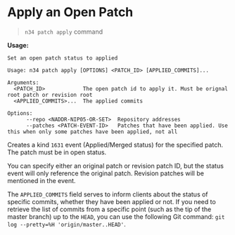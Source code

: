 # Apply an Open Patch

> `n34 patch apply` command

**Usage:**
```
Set an open patch status to applied

Usage: n34 patch apply [OPTIONS] <PATCH_ID> [APPLIED_COMMITS]...

Arguments:
  <PATCH_ID>            The open patch id to apply it. Must be orignal root patch or revision root
  <APPLIED_COMMITS>...  The applied commits

Options:
      --repo <NADDR-NIP05-OR-SET>  Repository addresses
      --patches <PATCH-EVENT-ID>   Patches that have been applied. Use this when only some patches have been applied, not all
```

Creates a kind `1631` event (Applied/Merged status) for the specified patch. The
patch must be in open status.

You can specify either an original patch or revision patch ID, but the status
event will only reference the original patch. Revision patches will be mentioned
in the event.

The `APPLIED_COMMITS` field serves to inform clients about the status of
specific commits, whether they have been applied or not. If you need to retrieve
the list of commits from a specific point (such as the tip of the master branch)
up to the `HEAD`, you can use the following Git command: `git log --pretty=%H
'origin/master..HEAD'`.
